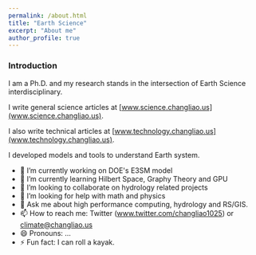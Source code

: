 ```yaml
---
permalink: /about.html
title: "Earth Science"
excerpt: "About me"
author_profile: true
---
```


### Introduction
I am a Ph.D. and my research stands in the intersection of Earth Science interdisciplinary.

I write general science articles at 
[www.science.changliao.us](www.science.changliao.us).

I also write technical articles at
[www.technology.changliao.us](www.technology.changliao.us).

I developed models and tools to understand Earth system.

- 🔭 I’m currently working on DOE's E3SM model
- 🌱 I’m currently learning Hilbert Space, Graphy Theory and GPU
- 👯 I’m looking to collaborate on hydrology related projects
- 🤔 I’m looking for help with math and physics
- 💬 Ask me about high performance computing, hydrology and RS/GIS.
- 📫 How to reach me: Twitter (www.twitter.com/changliao1025) or climate@changliao.us
- 😄 Pronouns: ...
- ⚡ Fun fact: I can roll a kayak.

